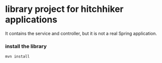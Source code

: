 # library project for hitchhiker applications

It contains the service and controller, but it is not a real Spring application.

### install the library
```shell
mvn install
```
